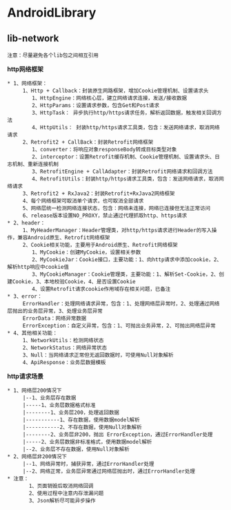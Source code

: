 # AndroidLibrary #

## lib-network ##

    注意：尽量避免各个lib包之间相互引用

**http网络框架**

    * 1、网络框架：
         1、Http + Callback：封装原生网路框架，增加Cookie管理机制、设置请求头
            1、HttpEngine：网络核心层，建立网络请求连接，发送/接收数据
            2、HttpParams：设置请求参数，包含Get和Post请求
            3、HttpTask： 异步执行http/https请求任务，解析返回数据，触发相关回调方法
            4、HttpUtils： 封装http/https请求工具类，包含：发送网络请求，取消网络请求
         2、Retrofit2 + CallBack：封装Retrofit网络框架
            1、converter：将响应对象responseBody转成目标类型对象
            2、interceptor：设置Retrofit缓存机制、Cookie管理机制、设置请求头、日志机制、重新连接机制
            3、RetrofitEngine + CallAdapter：封装Retrofit网络请求和回调方法
            4、RetrofitUtils：封装http/https请求工具类，包含：发送网络请求，取消网络请求
         3、Retrofit2 + RxJava2：封装Retrofit+RxJava2网络框架
         4、每个网络框架可取消单个请求，也可取消全部请求
         5、网络层统一检测网络连接状态，包含：网络未连接，网络已连接但无法正常访问
         6、release版本设置NO_PROXY，禁止通过代理抓取http、https请求
    * 2、header：
         1、MyHeaderManager：Header管理类，对http/https请求进行Header的写入操作，兼容Android原生、Retrofit网络框架
         2、Cookie相关功能，主要用于Android原生、Retrofit网络框架
            1、MyCookie：创建MyCookie，设置相关参数
            2、MyCookieJar：Cookie接口，主要功能：1、向http请求中添加cookie，2、解析http响应中cookie值
            3、MyCookieManager：Cookie管理类，主要功能：1、解析Set-Cookie，2、创建Cookie，3、本地校验Cookie，4、是否设置Cookie
            4、设置Retrofit请求cookie作用域存在相关问题，已备注
    * 3、error：
         ErrorHandler：处理网络请求异常，包含：1、处理网络层异常时，2、处理通过网络层抛出的业务层异常，3、处理业务层异常
         ErrorData：网络异常数据
         ErrorException：自定义异常，包含：1、可抛出业务异常，2、可抛出网络层异常
    * 4、其他相关功能：
         1、NetworkUtils：检测网络状态
         2、NetworkStatus：网络异常状态
         3、Null：当网络请求正常但无返回数据时，可使用Null对象解析
         4、ApiResponse：业务层数据模板

**http请求场景**

	* 1、网络层200情况下
	     |--1、业务层存在数据
	     |-----1、业务层数据格式标准
	     |--------1、业务层200，处理返回数据
	     |-----------1、存在数据，使用数据model解析
	     |-----------2、不存在数据，使用Null对象解析
	     |--------2、业务层非200，抛出 ErrorException，通过ErrorHandler处理
	     |-----2、业务层数据非标准格式，使用数据model解析
	     |--2、业务层不存在数据，使用Null对象解析
	* 2、网络层非200情况下
	     |--1、网络异常时，捕获异常，通过ErrorHandler处理
	     |--2、网络正常，业务层异常通过网络层抛出时，通过ErrorHandler处理
	* 注意：
	       1、页面销毁后取消网络回调
	       2、使用过程中注意内存泄漏问题
	       3、Json解析尽可能异步操作

